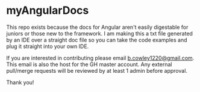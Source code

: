 # myAngularDocs
This repo exists because the docs for Angular aren't easily digestable for juniors or those new to the framework.
I am making this a txt file generated by an IDE over a straight doc file so you can take the code examples and
plug it straight into your own IDE.

If you are interested in contributing please email b.cowley1220@gmail.com. This email is also the host for the GH master account.
Any external pull/merge requests will be reviewed by at least 1 admin before approval.

Thank you!
